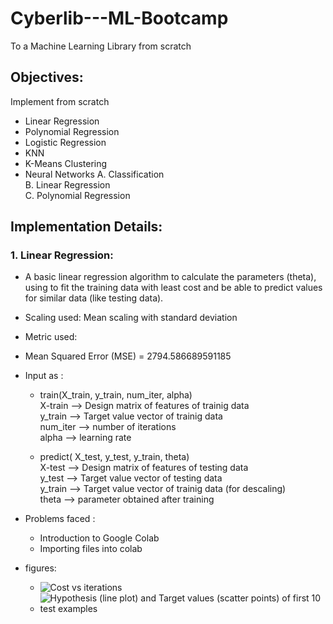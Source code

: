 # Cyberlib---ML-Bootcamp
To a Machine Learning Library from scratch

## **Objectives:**

Implement from scratch  
- Linear Regression
- Polynomial Regression
-  Logistic Regression
-  KNN
-  K-Means Clustering
-  Neural Networks
  A. Classification  
  B. Linear Regression  
  C. Polynomial Regression  

## **Implementation Details:**

### 1. Linear Regression:
- A basic linear regression algorithm to calculate the parameters (theta), using to fit the training data with least cost and be able to predict values for similar data (like testing data).
- Scaling used: Mean scaling with standard deviation
- Metric used:
- Mean Squared Error (MSE) = 2794.586689591185
- Input as :
  - train(X_train, y_train, num_iter, alpha)  
   X-train  --> Design matrix of features of trainig data  
   y_train  --> Target value vector of trainig data  
   num_iter --> number of iterations  
   alpha    --> learning rate  

  - predict( X_test, y_test, y_train, theta)  
   X-test   --> Design matrix of features of testing data  
   y_test   --> Target value vector of testing data  
   y_train  --> Target value vector of trainig data (for descaling)  
   theta    --> parameter obtained after training  
   
- Problems faced :
   - Introduction to Google Colab
   - Importing files into colab

- figures:
  - ![Cost vs iterations]()
  - ![Hypothesis (line plot) and Target values (scatter points) of first 10 test examples]()
      
    

